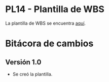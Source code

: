 # PL14 - Plantilla de WBS

La plantilla de WBS se encuentra [aquí](https://app.diagrams.net/#G1FFD6BBHCHfoPOvhvurE_uToa33KGPnDi).

# Bitácora de cambios

## Versión 1.0
  - Se creó la plantilla.